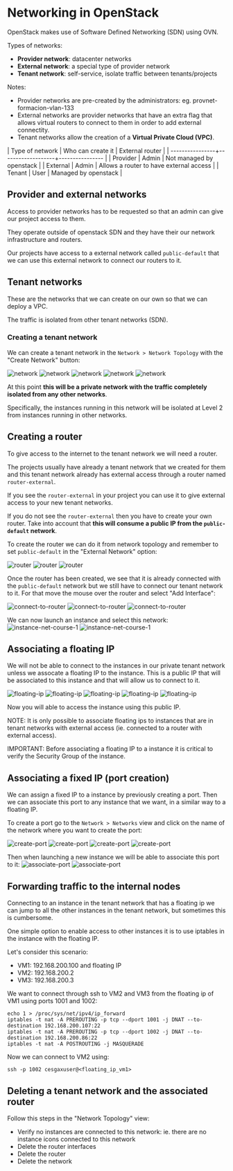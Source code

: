 # Networking in OpenStack
OpenStack makes use of Software Defined Networking (SDN) using OVN.

Types of networks:
- **Provider network**: datacenter networks
- **External network**: a special type of provider network
- **Tenant network**: self-service, isolate traffic between tenants/projects

Notes:
- Provider networks are pre-created by the administrators: eg. provnet-formacion-vlan-133
- External networks are provider networks that have an extra flag that allows virtual routers to connect to them in order to add external connectity.
- Tenant networks allow the creation of a **Virtual Private Cloud (VPC)**.


| Type of network | Who can create it | External router |
| ----------------+-------------------+---------------- |
| Provider        | Admin             | Not managed by openstack |
| External        | Admin             | Allows a router to have external access |
| Tenant          | User              | Managed by openstack |

## Provider and external networks
Access to provider networks has to be requested so that an admin can give our project access to them.

They operate outside of openstack SDN and they have their our network infrastructure and routers.

Our projects have access to a external network called `public-default` that we can use this external network to connect our routers to it.

## Tenant networks
These are the networks that we can create on our own so that we can deploy a VPC.

The traffic is isolated from other tenant networks (SDN).

### Creating a tenant network
We can create a tenant network in the `Network > Network Topology` with the "Create Network" button:

![network](https://github.com/javicacheiro/openstack-training/blob/main/img/openstack-create-tenant-network-1.png?raw=true)
![network](https://github.com/javicacheiro/openstack-training/blob/main/img/openstack-create-tenant-network-2.png?raw=true)
![network](https://github.com/javicacheiro/openstack-training/blob/main/img/openstack-create-tenant-network-3.png?raw=true)
![network](https://github.com/javicacheiro/openstack-training/blob/main/img/openstack-create-tenant-network-4.png?raw=true)
![network](https://github.com/javicacheiro/openstack-training/blob/main/img/openstack-create-tenant-network-5.png?raw=true)

At this point **this will be a private network with the traffic completely isolated from any other networks**.

Specifically, the instances running in this network will be isolated at Level 2 from instances running in other networks.

## Creating a router
To give access to the internet to the tenant network we will need a router.

The projects usually have already a tenant network that we created for them and this tenant network already has external access through a router named `router-external`.

If you see the `router-external` in your project you can use it to give external access to your new tenant networks.

If you do not see the `router-external` then you have to create your own router. Take into account that **this will consume a public IP from the `public-default` network**.

To create the router we can do it from network topology and remember to set `public-default` in the "External Network" option:

![router](https://github.com/javicacheiro/openstack-training/blob/main/img/openstack-create-router-1.png?raw=true)
![router](https://github.com/javicacheiro/openstack-training/blob/main/img/openstack-create-router-2.png?raw=true)
![router](https://github.com/javicacheiro/openstack-training/blob/main/img/openstack-create-router-3.png?raw=true)

Once the router has been created, we see that it is already connected with the `public-default` network but we still have to connect our tenant network to it. For that move the mouse over the router and select "Add Interface":

![connect-to-router](https://github.com/javicacheiro/openstack-training/blob/main/img/openstack-connect-network-to-router-1.png?raw=true)
![connect-to-router](https://github.com/javicacheiro/openstack-training/blob/main/img/openstack-connect-network-to-router-2.png?raw=true)
![connect-to-router](https://github.com/javicacheiro/openstack-training/blob/main/img/openstack-connect-network-to-router-3.png?raw=true)

We can now launch an instance and select this network:
![instance-net-course-1](https://github.com/javicacheiro/openstack-training/blob/main/img/openstack-instance-net-course-1.png?raw=true)
![instance-net-course-1](https://github.com/javicacheiro/openstack-training/blob/main/img/openstack-instance-net-course-2.png?raw=true)

## Associating a floating IP
We will not be able to connect to the instances in our private tenant network unless we assocate a floating IP to the instance. This is a public IP that will be associated to this instance and that will allow us to connect to it.

![floating-ip](https://github.com/javicacheiro/openstack-training/blob/main/img/openstack-associate-floating-ip-1.png?raw=true)
![floating-ip](https://github.com/javicacheiro/openstack-training/blob/main/img/openstack-associate-floating-ip-2.png?raw=true)
![floating-ip](https://github.com/javicacheiro/openstack-training/blob/main/img/openstack-associate-floating-ip-3.png?raw=true)
![floating-ip](https://github.com/javicacheiro/openstack-training/blob/main/img/openstack-associate-floating-ip-4.png?raw=true)
![floating-ip](https://github.com/javicacheiro/openstack-training/blob/main/img/openstack-associate-floating-ip-5.png?raw=true)

Now you will able to access the instance using this public IP.

NOTE: It is only possible to associate floating ips to instances that are in tenant networks with external access (ie. connected to a router with external access).

IMPORTANT: Before associating a floating IP to a instance it is critical to verify the Security Group of the instance.

## Associating a fixed IP (port creation)
We can assign a fixed IP to a instance by previously creating a port. Then we can associate this port to any instance that we want, in a similar way to a floating IP.

To create a port go to the `Network > Networks` view and click on the name of the network where you want to create the port:

![create-port](https://github.com/javicacheiro/openstack-training/blob/main/img/openstack-create-port-1.png?raw=true)
![create-port](https://github.com/javicacheiro/openstack-training/blob/main/img/openstack-create-port-2.png?raw=true)
![create-port](https://github.com/javicacheiro/openstack-training/blob/main/img/openstack-create-port-3.png?raw=true)
![create-port](https://github.com/javicacheiro/openstack-training/blob/main/img/openstack-create-port-4.png?raw=true)

Then when launching a new instance we will be able to associate this port to it:
![associate-port](https://github.com/javicacheiro/openstack-training/blob/main/img/openstack-associate-port-1.png?raw=true)
![associate-port](https://github.com/javicacheiro/openstack-training/blob/main/img/openstack-associate-port-2.png?raw=true)

## Forwarding traffic to the internal nodes
Connecting to an instance in the tenant network that has a floating ip we can jump to all the other instances in the tenant network, but sometimes this is cumbersome.

One simple option to enable access to other instances it is to use iptables in the instance with the floating IP.

Let's consider this scenario:
- VM1: 192.168.200.100 and floating IP
- VM2: 192.168.200.2
- VM3: 192.168.200.3

We want to connect through ssh to VM2 and VM3 from the floating ip of VM1 using ports 1001 and 1002:
```
echo 1 > /proc/sys/net/ipv4/ip_forward
iptables -t nat -A PREROUTING -p tcp --dport 1001 -j DNAT --to-destination 192.168.200.107:22
iptables -t nat -A PREROUTING -p tcp --dport 1002 -j DNAT --to-destination 192.168.200.86:22
iptables -t nat -A POSTROUTING -j MASQUERADE
```

Now we can connect to VM2 using:
```
ssh -p 1002 cesgaxuser@<floating_ip_vm1>
```

## Deleting a tenant network and the associated router
Follow this steps in the "Network Topology" view:
- Verify no instances are connected to this network: ie. there are no instance icons connected to this network
- Delete the router interfaces
- Delete the router
- Delete the network
